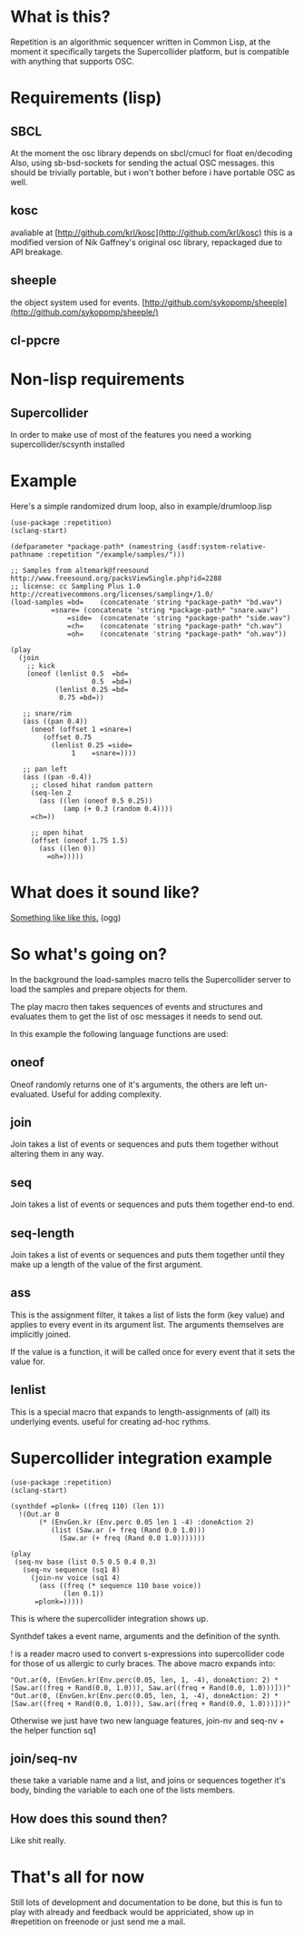# What is this?
Repetition is an algorithmic sequencer written in Common Lisp, at the moment it specifically targets
the Supercollider platform, but is compatible with anything that supports OSC.

# Requirements (lisp)
## SBCL
At the moment the osc library depends on sbcl/cmucl for float en/decoding
Also, using sb-bsd-sockets for sending the actual OSC messages. this should be trivially
portable, but i won't bother before i have portable OSC as well.

## kosc 
avaliable at [http://github.com/krl/kosc](http://github.com/krl/kosc)
this is a modified version of Nik Gaffney's original osc library, repackaged due to API breakage.

## sheeple
the object system used for events. 
[http://github.com/sykopomp/sheeple](http://github.com/sykopomp/sheeple/)

## cl-ppcre

# Non-lisp requirements
## Supercollider
In order to make use of most of the features you need a working supercollider/scsynth installed

# Example 

Here's a simple randomized drum loop, also in example/drumloop.lisp

    (use-package :repetition)
    (sclang-start)
    
    (defparameter *package-path* (namestring (asdf:system-relative-pathname :repetition "/example/samples/")))
    
    ;; Samples from altemark@freesound  http://www.freesound.org/packsViewSingle.php?id=2288
    ;; license: cc Sampling Plus 1.0    http://creativecommons.org/licenses/sampling+/1.0/
    (load-samples =bd=    (concatenate 'string *package-path* "bd.wav")
    		  =snare= (concatenate 'string *package-path* "snare.wav")
                  =side=  (concatenate 'string *package-path* "side.wav")
    	          =ch=    (concatenate 'string *package-path* "ch.wav")
    	          =oh=    (concatenate 'string *package-path* "oh.wav"))
    
    (play 
      (join
        ;; kick
        (oneof (lenlist 0.5  =bd=
                        0.5  =bd=)
               (lenlist 0.25 =bd=
    			0.75 =bd=))
    
       ;; snare/rim
       (ass ((pan 0.4))
         (oneof (offset 1 =snare=)
    	    (offset 0.75 
    	      (lenlist 0.25 =side=
    		       1    =snare=))))
    
       ;; pan left
       (ass ((pan -0.4))    
         ;; closed hihat random pattern
         (seq-len 2
           (ass ((len (oneof 0.5 0.25))
                 (amp (+ 0.3 (random 0.4))))
	     =ch=))
         
         ;; open hihat
         (offset (oneof 1.75 1.5)
           (ass ((len 0))
	       	 =oh=)))))
    
# What does it sound like?

[Something like like this.](http://rymdkoloni.se/example.ogg) (ogg)

# So what's going on?

In the background the load-samples macro tells the Supercollider server to load the samples
and prepare objects for them.

The play macro then takes sequences of events and structures and evaluates them to get the list
of osc messages it needs to send out. 

In this example the following language functions are used:

## oneof
Oneof randomly returns one of it's arguments, the others are left un-evaluated. Useful for adding
complexity.

## join
Join takes a list of events or sequences and puts them together without altering them in any way.

## seq 
Join takes a list of events or sequences and puts them together end-to end.

## seq-length
Join takes a list of events or sequences and puts them together until they make up a length of 
the value of the first argument.

## ass
This is the assignment filter, it takes a list of lists the form (key value) and applies to every
event in its argument list. The arguments themselves are implicitly joined.

If the value is a function, it will be called once for every event that it sets the value for.

## lenlist
This is a special macro that expands to length-assignments of (all) its underlying events. useful
for creating ad-hoc rythms.

# Supercollider integration example

    (use-package :repetition)
    (sclang-start)
    
    (synthdef =plonk= ((freq 110) (len 1))
      !(Out.ar 0
    	   (* (EnvGen.kr (Env.perc 0.05 len 1 -4) :doneAction 2)
    	      (list (Saw.ar (+ freq (Rand 0.0 1.0)))
    		    (Saw.ar (+ freq (Rand 0.0 1.0)))))))
    
    (play
     (seq-nv base (list 0.5 0.5 0.4 0.3)
       (seq-nv sequence (sq1 8)
         (join-nv voice (sq1 4)
           (ass ((freq (* sequence 110 base voice))
    	         (len 0.1))
	      =plonk=)))))

This is where the supercollider integration shows up.

Synthdef takes a event name, arguments and the definition of the synth.

! is a reader macro used to convert s-expressions into supercollider code for those of 
us allergic to curly braces. The above macro expands into:

    "Out.ar(0, (EnvGen.kr(Env.perc(0.05, len, 1, -4), doneAction: 2) * [Saw.ar((freq + Rand(0.0, 1.0))), Saw.ar((freq + Rand(0.0, 1.0)))]))" "Out.ar(0, (EnvGen.kr(Env.perc(0.05, len, 1, -4), doneAction: 2) * [Saw.ar((freq + Rand(0.0, 1.0))), Saw.ar((freq + Rand(0.0, 1.0)))]))"

Otherwise we just have two new language features, join-nv and seq-nv + the helper function sq1

## join/seq-nv
these take a variable name and a list, and joins or sequences together it's body, binding the variable
to each one of the lists members.

## How does this sound then?
Like shit really.

# That's all for now

Still lots of development and documentation to be done, but this is fun to play with already and feedback would be appriciated, show up in #repetition on freenode or just send me a mail.
